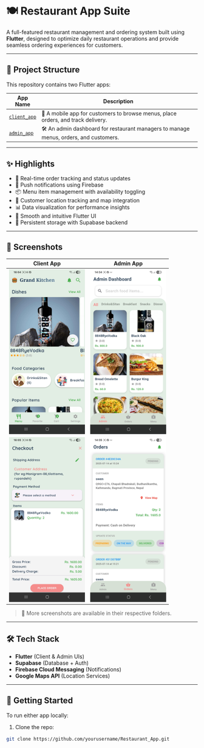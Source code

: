# 🍽️ Restaurant App Suite

A full-featured restaurant management and ordering system built using **Flutter**, designed to optimize daily restaurant operations and provide seamless ordering experiences for customers.

---

## 🧩 Project Structure

This repository contains two Flutter apps:

| App Name     | Description |
|--------------|-------------|
| [`client_app`](./client_app) | 📱 A mobile app for customers to browse menus, place orders, and track delivery. |
| [`admin_app`](./admin_app) | 🛠️ An admin dashboard for restaurant managers to manage menus, orders, and customers. |

---

## ✨ Highlights

- 🔄 Real-time order tracking and status updates
- 🔔 Push notifications using Firebase
- 📦 Menu item management with availability toggling
- 📍 Customer location tracking and map integration
- 📊 Data visualization for performance insights
- 🧭 Smooth and intuitive Flutter UI
- 💾 Persistent storage with Supabase backend

---

## 📸 Screenshots

| Client App | Admin App |
|------------|-----------|
| <img src="./flutter_application/screenshots/landingpage.jpg" width="200"/> | <img src="./admin_panel/screenshots/Admindashboard.jpg" width="200"/> |
| <img src="./flutter_application/screenshots/checkoutpage.jpg" width="200"/> | <img src="./admin_panel/screenshots/Orderpage.jpg" width="200"/> |

> 📂 More screenshots are available in their respective folders.

---

## 🛠️ Tech Stack

- **Flutter** (Client & Admin UIs)
- **Supabase** (Database + Auth)
- **Firebase Cloud Messaging** (Notifications)
- **Google Maps API** (Location Services)

---

## 🚀 Getting Started

To run either app locally:

1. Clone the repo:
```bash
git clone https://github.com/yourusername/Restaurant_App.git
